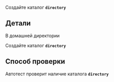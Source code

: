 Создайте каталог **`directory`**

## Детали

В домашней директории

Создайте каталог **`directory`**

## Способ проверки

Автотест проверит наличие каталога **`directory`**